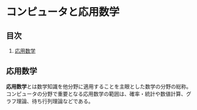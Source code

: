 # コンピュータと応用数学


## 目次

1. [応用数学](#応用数学)


## 応用数学

**応用数学**とは数学知識を他分野に適用することを主眼とした数学の分野の総称。コンピュータの分野で重要となる応用数学の範囲は、確率・統計や数値計算、グラフ理論、待ち行列理論などである。
